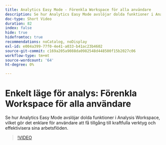 ```yaml
---
title: Analytics Easy Mode - Förenkla Workspace för alla användare
description: Se hur Analytics Easy Mode avslöjar dolda funktioner i Analysis Workspace, vilket gör det enklare för användare att få tillgång till kraftfulla verktyg och effektivisera sina arbetsflöden.
doc-type: Short Video
duration: 82
index: false
hide: true
hidefromtoc: true
recommendations: noCatalog, noDisplay
exl-id: e004a399-77f0-4e41-a033-b41ac23b4602
source-git-commit: c169a205a9088da0982548d448500f15b2027c06
workflow-type: tm+mt
source-wordcount: '64'
ht-degree: 0%

---
```


# Enkelt läge för analys: Förenkla Workspace för alla användare

Se hur Analytics Easy Mode avslöjar dolda funktioner i Analysis Workspace, vilket gör det enklare för användare att få tillgång till kraftfulla verktyg och effektivisera sina arbetsflöden.

<!-- 62_S102_3442449_82_analytics-easy-mode-simplifying-workspace-for-all-users -->
>[!VIDEO](https://video.tv.adobe.com/v/3459719/?learn=on&enablevpops=true&captions=swe)

